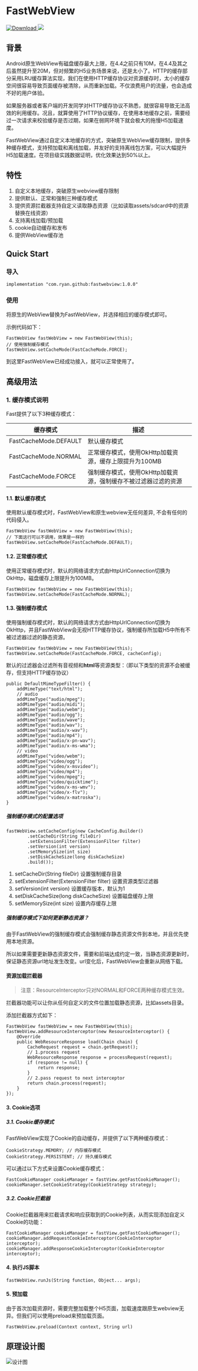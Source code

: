 # FastWebView

[ ![Download](https://api.bintray.com/packages/ryan-shz/Ryan/fastwebview/images/download.svg) ](https://bintray.com/ryan-shz/Ryan/fastwebview/_latestVersion)![](https://img.shields.io/badge/license-MIT-green)

## 背景
Android原生WebView有磁盘缓存最大上限，在4.4之前只有10M，在4.4及其之后虽然提升至20M，但对频繁的H5业务场景来说，还是太小了。HTTP的缓存部分采用LRU缓存算法实现，我们在使用HTTP缓存协议对资源缓存时，太小的缓存空间很容易导致页面缓存被清除，从而重新加载。不仅浪费用户的流量，也会造成不好的用户体验。

如果服务器或者客户端的开发同学对HTTP缓存协议不熟悉，就很容易导致无法高效的利用缓存。况且，就算使用了HTTP协议缓存，在使用本地缓存之前，需要经过一次请求来校验缓存是否过期，如果在弱网环境下就会极大的拖慢H5加载速度。

FastWebView通过自定义本地缓存的方式，突破原生WebView缓存限制，提供多种缓存模式，支持预加载和离线加载，并友好的支持离线包方案，可以大幅提升H5加载速度。在项目级实践数据证明，优化效果达到50%以上。

## 特性
1. 自定义本地缓存，突破原生webview缓存限制
2. 提供默认、正常和强制三种缓存模式
3. 提供资源拦截器支持自定义读取静态资源（比如读取assets/sdcard中的资源替换在线资源）
4. 支持离线加载/预加载
5. cookie自动缓存和发布
6. 提供WebView缓存池

## Quick Start

### 导入

```
implementation "com.ryan.github:fastwebview:1.0.0"
```

### 使用

将原生的WebView替换为FastWebView，并选择相应的缓存模式即可。

示例代码如下：

```
FastWebView fastWebView = new FastWebView(this);
// 使用强制缓存模式
fastWebView.setCacheMode(FastCacheMode.FORCE);
```

到这里FastWebView已经成功接入，就可以正常使用了。

## 高级用法

### 1. 缓存模式说明

Fast提供了以下3种缓存模式：

| 缓存模式              | 描述                                                         |
| --------------------- | ------------------------------------------------------------ |
| FastCacheMode.DEFAULT | 默认缓存模式                                                 |
| FastCacheMode.NORMAL  | 正常缓存模式，使用OkHttp加载资源，缓存上限提升为100MB        |
| FastCacheMode.FORCE   | 强制缓存模式，使用OkHttp加载资源，强制缓存不被过滤器过滤的资源 |

#### 1.1. 默认缓存模式

使用默认缓存模式时，FastWebView和原生webview无任何差异, 不会有任何的代码侵入。

```
FastWebView fastWebView = new FastWebView(this);
// 下面这行可以不调用，效果是一样的
fastWebView.setCacheMode(FastCacheMode.DEFAULT);
```

#### 1.2. 正常缓存模式

使用正常缓存模式时，默认的网络请求方式由HttpUrlConnection切换为OkHttp，磁盘缓存上限提升为100MB。

```
FastWebView fastWebView = new FastWebView(this);
fastWebView.setCacheMode(FastCacheMode.NORMAL);
```

#### 1.3. 强制缓存模式

使用强制缓存模式时，默认的网络请求方式由HttpUrlConnection切换为OkHttp，并且FastWebView会无视HTTP缓存协议，强制缓存所加载H5中所有不被过滤器过滤的静态资源。

```
FastWebView fastWebView = new FastWebView(this);
fastWebView.setCacheMode(FastCacheMode.FORCE, cacheConfig);
```

默认的过滤器会过滤所有音视频和**html**等资源类型：（即以下类型的资源不会被缓存，但支持HTTP缓存协议）

```
public DefaultMimeTypeFilter() {
    addMimeType("text/html");
    // audio
    addMimeType("audio/mpeg");
    addMimeType("audio/midi");
    addMimeType("audio/webm");
    addMimeType("audio/ogg");
    addMimeType("audio/wave");
    addMimeType("audio/wav");
    addMimeType("audio/x-wav");
    addMimeType("audio/mp4");
    addMimeType("audio/x-pn-wav");
    addMimeType("audio/x-ms-wma");
    // video
    addMimeType("video/webm");
    addMimeType("video/ogg");
    addMimeType("video/x-msvideo");
    addMimeType("video/mp4");
    addMimeType("video/mpeg");
    addMimeType("video/quicktime");
    addMimeType("video/x-ms-wmv");
    addMimeType("video/x-flv");
    addMimeType("video/x-matroska");
}
```

##### 强制缓存模式的配置选项

```
fastWebView.setCacheConfig(new CacheConfig.Builder()
        .setCacheDir(String fileDir)
        .setExtensionFilter(ExtensionFilter filter)
        .setVersion(int version)
        .setMemorySize(int size)
        .setDiskCacheSize(long diskCacheSize)
        .build());
```

1. setCacheDir(String fileDir) 设置强制缓存目录
2. setExtensionFilter(ExtensionFilter filter) 设置资源类型过滤器
3. setVersion(int version) 设置缓存版本，默认为1
4. setDiskCacheSize(long diskCacheSize) 设置磁盘缓存上限
5. setMemorySize(int size) 设置内存缓存上限

##### 强制缓存模式下如何更新静态资源？

由于FastWebView的强制缓存模式会强制缓存静态资源文件到本地，并且优先使用本地资源。

所以如果需要更新静态资源文件，需要和前端达成约定一致，当静态资源更新时，保证静态资源url地址发生改变。url变化后，FastWebView会重新从网络下载。

#### 资源加载拦截器

> 注意：ResourceInterceptor只对NORMAL和FORCE两种缓存模式生效。

拦截器功能可以让你从任何自定义的文件位置加载静态资源，比如assets目录。

添加拦截器方式如下：

```
FastWebView fastWebView = new FastWebView(this);
fastWebView.addResourceInterceptor(new ResourceInterceptor() {
    @Override
    public WebResourceResponse load(Chain chain) {
    	CacheRequest request = chain.getRequest();
    	// 1.process request	
    	WebResourceResponse response = processRequest(request);
    	if (response != null) {
    		return response;
    	}
    	// 2.pass request to next interceptor
        return chain.process(request);
    }
});
```
#### 3. Cookie选项

##### 3.1. Cookie缓存模式

FastWebView实现了Cookie的自动缓存，并提供了以下两种缓存模式：
```
CookieStrategy.MEMORY; // 内存缓存模式
CookieStrategy.PERSISTENT; // 持久缓存模式
```
可以通过以下方式来设置Cookie缓存模式：

```
FastCookieManager cookieManager = fastView.getFastCookieManager();
cookieManager.setCookieStrategy(CookieStrategy strategy);
```

##### 3.2. Cookie拦截器

Cookie拦截器用来拦截请求和响应获取到的Cookie列表，从而实现添加自定义Cookie的功能：
```
FastCookieManager cookieManager = fastView.getFastCookieManager();
cookieManager.addRequestCookieInterceptor(CookieInterceptor interceptor);
cookieManager.addResponseCookieInterceptor(CookieInterceptor interceptor);
```
#### 4. 执行JS脚本

```
fastWebView.runJs(String function, Object... args);
```

#### 5. 预加载

由于首次加载资源时，需要完整加载整个H5页面，加载速度跟原生webview无异。但我们可以使用preload来预加载页面。
```
FastWebView.preload(Context context, String url)
```

## 原理设计图

![设计图](design.png)
